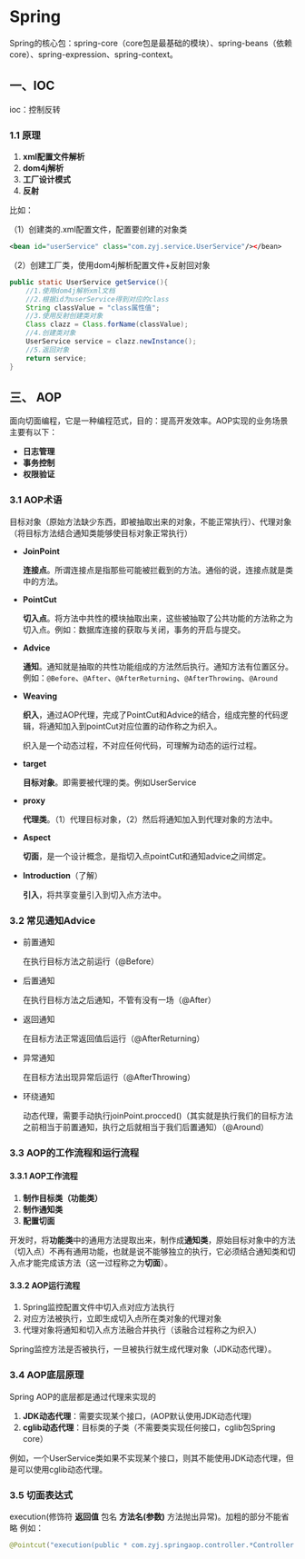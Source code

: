 # Spring

Spring的核心包：spring-core（core包是最基础的模块）、spring-beans（依赖core）、spring-expression、spring-context。



## 一、IOC

ioc：控制反转

### 1.1 原理

1. **xml配置文件解析**
2. **dom4j解析**
3. **工厂设计模式**
4. **反射**



比如：

（1）创建类的.xml配置文件，配置要创建的对象类

```xml
<bean id="userService" class="com.zyj.service.UserService"/></bean>
```

（2）创建工厂类，使用dom4j解析配置文件+反射回对象

```java
public static UserService getService(){
    //1.使用dom4j解析xml文档
    //2.根据id为userService得到对应的class
    String classValue = "class属性值";
    //3.使用反射创建类对象
    Class clazz = Class.forName(classValue);
    //4.创建类对象
    UserService service = clazz.newInstance();
    //5.返回对象
    return service;
}
```



## 三、 AOP

面向切面编程，它是一种编程范式，目的：提高开发效率。AOP实现的业务场景主要有以下：

* **日志管理**
* **事务控制**
* **权限验证**

### 3.1  AOP术语

目标对象（原始方法缺少东西，即被抽取出来的对象，不能正常执行）、代理对象（将目标方法结合通知类能够使目标对象正常执行）

* **JoinPoint**

  **连接点**。所谓连接点是指那些可能被拦截到的方法。通俗的说，连接点就是类中的方法。

* **PointCut**

  **切入点**。将方法中共性的模块抽取出来，这些被抽取了公共功能的方法称之为切入点。例如：数据库连接的获取与关闭，事务的开启与提交。

* **Advice**

  **通知**。通知就是抽取的共性功能组成的方法然后执行。通知方法有位置区分。例如：`@Before`、`@After`、`@AfterReturning`、`@AfterThrowing`、`@Around`

* **Weaving**

  **织入**，通过AOP代理，完成了PointCut和Advice的结合，组成完整的代码逻辑，将通知加入到pointCut对应位置的动作称之为织入。

  织入是一个动态过程，不对应任何代码，可理解为动态的运行过程。

* **target**

  **目标对象**。即需要被代理的类。例如UserService

* **proxy**

  **代理类**。（1）代理目标对象，（2）然后将通知加入到代理对象的方法中。

* **Aspect**

  **切面**，是一个设计概念，是指切入点pointCut和通知advice之间绑定。
  
* **Introduction**（了解）

  **引入**，将共享变量引入到切入点方法中。

### 3.2  常见通知Advice

* 前置通知 

  在执行目标方法之前运行（@Before）

* 后置通知

  在执行目标方法之后通知，不管有没有一场（@After）

* 返回通知

  在目标方法正常返回值后运行（@AfterReturning）

* 异常通知

  在目标方法出现异常后运行（@AfterThrowing）

* 环绕通知

  动态代理，需要手动执行joinPoint.procced()（其实就是执行我们的目标方法之前相当于前置通知，执行之后就相当于我们后置通知）（@Around）

### 3.3 AOP的工作流程和运行流程

#### 3.3.1 AOP工作流程

1. **制作目标类（功能类）**
2. **制作通知类**
3. **配置切面**

开发时，将**功能类**中的通用方法提取出来，制作成**通知类**，原始目标对象中的方法（切入点）不再有通用功能，也就是说不能够独立的执行，它必须结合通知类和切入点才能完成该方法（这一过程称之为**切面**）。



#### 3.3.2 AOP运行流程

1. Spring监控配置文件中切入点对应方法执行
2. 对应方法被执行，立即生成切入点所在类对象的代理对象
3. 代理对象将通知和切入点方法融合并执行（该融合过程称之为织入）

Spring监控方法是否被执行，一旦被执行就生成代理对象（JDK动态代理）。



### 3.4 AOP底层原理

Spring AOP的底层都是通过代理来实现的

1. **JDK动态代理**：需要实现某个接口，(AOP默认使用JDK动态代理)
2. **cglib动态代理**：目标类的子类（不需要类实现任何接口，cglib包Spring core）

例如，一个UserService类如果不实现某个接口，则其不能使用JDK动态代理，但是可以使用cglib动态代理。



### 3.5 切面表达式
execution(修饰符 **返回值** 包名 **方法名(参数)** 方法抛出异常)。加粗的部分不能省略
例如：

```java
@Pointcut("execution(public * com.zyj.springaop.controller.*Controller.*(..))")
```